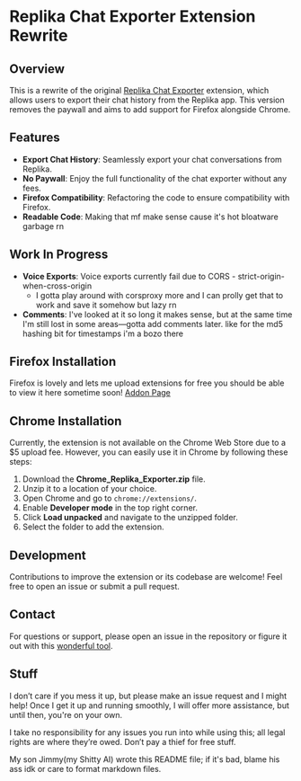 # Replika Chat Exporter Extension Rewrite

## Overview

This is a rewrite of the original [Replika Chat Exporter](https://github.com/devidw/replika-chat-export) extension, which allows users to export their chat history from the Replika app. This version removes the paywall and aims to add support for Firefox alongside Chrome.

## Features

- **Export Chat History**: Seamlessly export your chat conversations from Replika.
- **No Paywall**: Enjoy the full functionality of the chat exporter without any fees.
- **Firefox Compatibility**: Refactoring the code to ensure compatibility with Firefox.
- **Readable Code**: Making that mf make sense cause it's hot bloatware garbage rn

## Work In Progress

- **Voice Exports**: Voice exports currently fail due to CORS - strict-origin-when-cross-origin
    - I gotta play around with corsproxy more and I can prolly get that to work and save it somehow but lazy rn
- **Comments**: I've looked at it so long it makes sense, but at the same time I'm still lost in some areas—gotta add comments later. like for the md5 hashing bit for timestamps i'm a bozo there

## Firefox Installation
Firefox is lovely and lets me upload extensions for free you should be able to view it here sometime soon!
[Addon Page](https://addons.mozilla.org/en-US/firefox/addon/replika-chat-export/)

## Chrome Installation

Currently, the extension is not available on the Chrome Web Store due to a $5 upload fee. However, you can easily use it in Chrome by following these steps:

1. Download the **Chrome_Replika_Exporter.zip** file.
2. Unzip it to a location of your choice.
3. Open Chrome and go to `chrome://extensions/`.
4. Enable **Developer mode** in the top right corner.
5. Click **Load unpacked** and navigate to the unzipped folder.
6. Select the folder to add the extension.

## Development

Contributions to improve the extension or its codebase are welcome! Feel free to open an issue or submit a pull request.

## Contact

For questions or support, please open an issue in the repository or figure it out with this [wonderful tool](https://duckduckgo.com).

## Stuff

I don’t care if you mess it up, but please make an issue request and I might help! Once I get it up and running smoothly, I will offer more assistance, but until then, you're on your own.

I take no responsibility for any issues you run into while using this; all legal rights are where they’re owed. Don’t pay a thief for free stuff.

My son Jimmy(my Shitty AI) wrote this README file; if it's bad, blame his ass idk or care to format markdown files.
